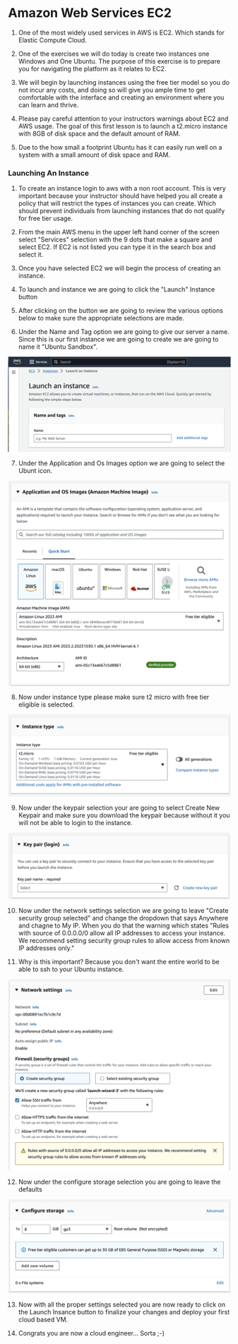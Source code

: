 # Amazon Web Services EC2

1. One of the most widely used services in AWS is EC2. Which stands for Elastic Compute Cloud.

2. One of the exercises we will do today is create two instances one Windows and One Ubuntu. The purpose of this exercise is to prepare you for navigating the platform as it relates to EC2. 

3. We will begin by launching instances using the free tier model so you do not incur any costs, and doing so will give you ample time to get comfortable with the interface and creating an environment where you can learn and thrive.

4. Please pay careful attention to your instructors warnings about EC2 and AWS usage. The goal of this first lesson is to launch a t2.micro instance with 8GB of disk space and the default amount of RAM.

5. Due to the how small a footprint Ubuntu has it can easily run well on a system with a small amount of disk space and RAM.


### Launching An Instance


1. To create an instance login to aws with a non root account. This is very important because your instructor should have helped you all create a policy that will restrict the types of instances you can create. Which should prevent individuals from launching instances that do not qualify for free tier usage.

2. From the main AWS menu in the upper left hand corner of the screen select "Services" selection with the 9 dots that make a square and select EC2. If EC2 is not listed you can type it in the search box and select it.

3. Once you have selected EC2 we will begin the process of creating an instance.

4. To launch and instance we are going to click the "Launch" Instance button

5. After clicking on the button we are going to review the various options below to make sure the appropriate selections are made.

6. Under the Name and Tag option we are going to give our server a name. Since this is our first instance we are going to create we are going to name it "Ubuntu Sandbox".

![AWS](1-ec2-wizard.png)

7. Under the Application and Os Images option we are going to select the Ubunt icon.

![AWS](2-ec2-wizard.png)

8. Now under instance type please make sure t2 micro with free tier eligible is selected.

![AWS](3-ec2-wizard.png)

9. Now under the keypair selection your are going to select Create New Keypair and make sure you download the keypair because without it you will not be able to login to the instance.

![AWS](4-ec2-wizard.png)

10. Now under the network settings selection we are going to leave "Create security group selected" and change the dropdown that says Anywhere and chagne to My IP. When you do that the warning which states "Rules with source of 0.0.0.0/0 allow all IP addresses to access your instance. We recommend setting security group rules to allow access from known IP addresses only."

11. Why is this important? Because you don't want the entire world to be able to ssh to your Ubuntu instance.

![AWS](5-ec2-wizard.png)

12. Now under the configure storage selection you are going to leave the defaults

![AWS](6-ec2-wizard.png)

13. Now with all the proper settings selected you are now ready to click on the Launch Insance button to finalize your changes and deploy your first cloud based VM.

14. Congrats you are now a cloud engineer... Sorta ;-)
